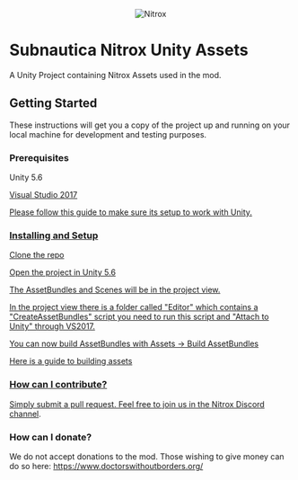 <p align="center">
    <img src="https://s3.amazonaws.com/nitroxmod/Logo.png" alt="Nitrox" />
</p>

# Subnautica Nitrox Unity Assets
A Unity Project containing Nitrox Assets used in the mod.

## Getting Started

These instructions will get you a copy of the project up and running on your local machine for development and testing purposes.

### Prerequisites

Unity 5.6 <a href="https://unity3d.com/get-unity/download/archive">

Visual Studio 2017

Please follow this guide to make sure its setup to work with Unity. 
<a href="https://docs.microsoft.com/en-us/visualstudio/cross-platform/getting-started-with-visual-studio-tools-for-unity?view=vs-2017">

### Installing and Setup

Clone the repo

Open the project in Unity 5.6

The AssetBundles and Scenes will be in the project view.

In the project view there is a folder called "Editor" which contains a "CreateAssetBundles" script you need to run this script and "Attach to Unity" through VS2017.

You can now build AssetBundles with Assets -> Build AssetBundles

Here is a guide to building assets <a href="https://docs.unity3d.com/550/Documentation/Manual/BuildingAssetBundles.html">

### How can I contribute?
Simply submit a pull request. Feel free to join us in the <a href="https://discord.gg/sF8ynqc">Nitrox Discord channel</a>.

### How can I donate?
We do not accept donations to the mod.  Those wishing to give money can do so here: https://www.doctorswithoutborders.org/ 
 
